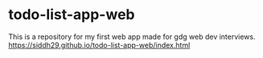 # todo-list-app-web
This is a repository for my first web app  made for gdg web dev interviews.
https://siddh29.github.io/todo-list-app-web/index.html
